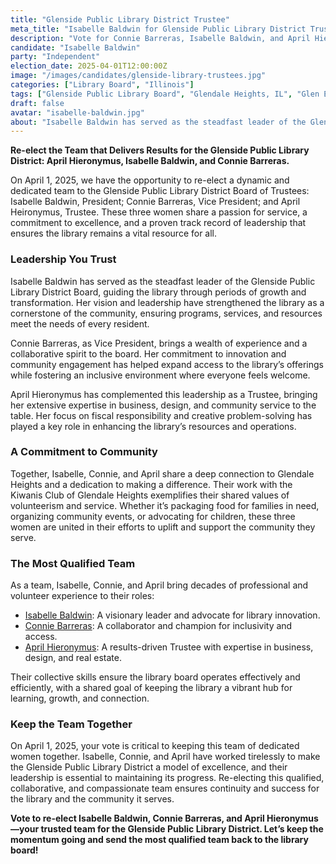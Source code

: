 ```yaml
---
title: "Glenside Public Library District Trustee"
meta_title: "Isabelle Baldwin for Glenside Public Library District Trustee"
description: "Vote for Connie Barreras, Isabelle Baldwin, and April Hieronymus on or before April 1st for Glenside Public Library District Trustee serving Glendale Heights, IL and Glen Ellyn, IL"
candidate: "Isabelle Baldwin"
party: "Independent"
election_date: 2025-04-01T12:00:00Z
image: "/images/candidates/glenside-library-trustees.jpg"
categories: ["Library Board", "Illinois"]
tags: ["Glenside Public Library Board", "Glendale Heights, IL", "Glen Ellyn, IL"]
draft: false
avatar: "isabelle-baldwin.jpg"
about: "Isabelle Baldwin has served as the steadfast leader of the Glenside Public Library District Board, guiding the library through periods of growth and transformation. Her vision and leadership have strengthened the library as a cornerstone of the community, ensuring programs, services, and resources meet the needs of every resident."
---
```


**Re-elect the Team that Delivers Results for the Glenside Public Library District: April Hieronymus, Isabelle Baldwin, and Connie Barreras.**

On April 1, 2025, we have the opportunity to re-elect a dynamic and dedicated team to the Glenside Public Library District Board of Trustees: Isabelle Baldwin, President; Connie Barreras, Vice President; and April Heironymus, Trustee. These three women share a passion for service, a commitment to excellence, and a proven track record of leadership that ensures the library remains a vital resource for all.

### Leadership You Trust

Isabelle Baldwin has served as the steadfast leader of the Glenside Public Library District Board, guiding the library through periods of growth and transformation. Her vision and leadership have strengthened the library as a cornerstone of the community, ensuring programs, services, and resources meet the needs of every resident.

Connie Barreras, as Vice President, brings a wealth of experience and a collaborative spirit to the board. Her commitment to innovation and community engagement has helped expand access to the library’s offerings while fostering an inclusive environment where everyone feels welcome.

April Hieronymus has complemented this leadership as a Trustee, bringing her extensive expertise in business, design, and community service to the table. Her focus on fiscal responsibility and creative problem-solving has played a key role in enhancing the library’s resources and operations.

### A Commitment to Community

Together, Isabelle, Connie, and April share a deep connection to Glendale Heights and a dedication to making a difference. Their work with the Kiwanis Club of Glendale Heights exemplifies their shared values of volunteerism and service. Whether it’s packaging food for families in need, organizing community events, or advocating for children, these three women are united in their efforts to uplift and support the community they serve.

### The Most Qualified Team
As a team, Isabelle, Connie, and April bring decades of professional and volunteer experience to their roles:

* [Isabelle Baldwin](../isabelle-baldwin/): A visionary leader and advocate for library innovation.
* [Connie Barreras](../connie-barreras): A collaborator and champion for inclusivity and access.
* [April Hieronymus](../april-hieronymus/): A results-driven Trustee with expertise in business, design, and real estate.

Their collective skills ensure the library board operates effectively and efficiently, with a shared goal of keeping the library a vibrant hub for learning, growth, and connection.

### Keep the Team Together

On April 1, 2025, your vote is critical to keeping this team of dedicated women together. Isabelle, Connie, and April have worked tirelessly to make the Glenside Public Library District a model of excellence, and their leadership is essential to maintaining its progress. Re-electing this qualified, collaborative, and compassionate team ensures continuity and success for the library and the community it serves.

**Vote to re-elect Isabelle Baldwin, Connie Barreras, and April Hieronymus—your trusted team for the Glenside Public Library District. Let’s keep the momentum going and send the most qualified team back to the library board!**
